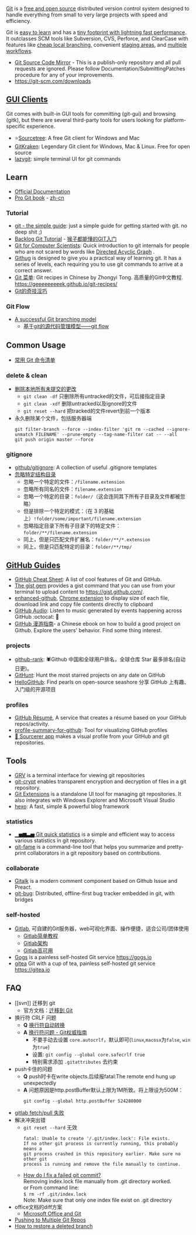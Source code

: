 [Git](https://git-scm.com/) is a [free and open source](https://git-scm.com/about/free-and-open-source) distributed version control system designed to handle everything from small to very large projects with speed and efficiency.

Git is [easy to learn](https://git-scm.com/doc) and has a [tiny footprint with lightning fast performance](https://git-scm.com/about/small-and-fast). It outclasses SCM tools like Subversion, CVS, Perforce, and ClearCase with features like [cheap local branching](https://git-scm.com/about/branching-and-merging), convenient [staging areas](https://git-scm.com/about/staging-area), and [multiple workflows](https://git-scm.com/about/distributed).


- [Git Source Code Mirror](https://github.com/git/git) - This is a publish-only repository and all pull requests are ignored. Please follow Documentation/SubmittingPatches procedure for any of your improvements.
- https://git-scm.com/downloads



## [GUI Clients](https://git-scm.com/downloads/guis)
Git comes with built-in GUI tools for committing (git-gui) and browsing (gitk), but there are several third-party tools for users looking for platform-specific experience.
- :star:[Sourcetree](https://www.sourcetreeapp.com/): A free Git client for Windows and Mac
- [GitKraken](https://www.gitkraken.com/): Legendary Git client for Windows, Mac & Linux. Free for open source
- [lazygit](https://github.com/jesseduffield/lazygit): simple terminal UI for git commands



## Learn
- [Official Documentation](https://git-scm.com/doc)
- [Pro Git book](https://git-scm.com/book/en) - [zh-cn](https://git-scm.com/book/zh)

### Tutorial
- [git - the simple guide](http://rogerdudler.github.io/git-guide/): just a simple guide for getting started with git. no deep shit ;)
- [Backlog Git Tutorial](https://backlog.com/git-tutorial/) - [猴子都能懂的GIT入门](http://backlogtool.com/git-guide/cn/)
- [Git for Computer Scientists](http://eagain.net/articles/git-for-computer-scientists/): Quick introduction to git internals for people who are not scared by words like [Directed Acyclic Graph](http://en.wikipedia.org/wiki/Directed_acyclic_graph) .
- [Githug](https://github.com/Gazler/githug) is designed to give you a practical way of learning git. It has a series of levels, each requiring you to use git commands to arrive at a correct answer.
- [Git 菜单](https://github.com/geeeeeeeeek/git-recipes): Git recipes in Chinese by Zhongyi Tong. 高质量的Git中文教程. https://geeeeeeeeek.github.io/git-recipes/
- [Git的奇技淫巧](https://github.com/521xueweihan/git-tips)

### Git Flow
- [A successful Git branching model](http://nvie.com/posts/a-successful-git-branching-model/)
  - [基于git的源代码管理模型——git flow](http://www.ituring.com.cn/article/56870)



## Common Usage
- [常用 Git 命令清单](http://www.ruanyifeng.com/blog/2015/12/git-cheat-sheet.html)

### delete & clean
- [删除本地所有未提交的更改](https://www.v2ex.com/t/66718)
  - `git clean -df` 只删除所有untracked的文件，可后接指定目录
  - `git clean -xdf` 删除untracked以及ignore的文件
  - `git reset --hard` 把tracked的文件revert到前一个版本
- 永久删除某个文件，包括服务器端
  ```
  git filter-branch --force --index-filter 'git rm --cached --ignore-unmatch FILENAME' --prune-empty --tag-name-filter cat -- --all
  git push origin master --force
  ```

### gitignore
- [github/gitignore](https://github.com/github/gitignore): A collection of useful .gitignore templates
- [忽略特定结构目录](https://ruby-china.org/topics/23561)
  - 忽略一个特定的文件：`/filename.extension`
  - 忽略所有同名的文件：`filename.extension`
  - 忽略一个特定的目录：`folder/`（这会连同其下所有子目录及文件都被忽略）
  - 但是排除一个特定的模式：（在 3 的基础上）`!folder/some/important/filename.extension`
  - 忽略指定目录下所有子目录下的特定文件：`folder/**/filename.extension`
  - 同上，但是只匹配文件扩展名：`folder/**/*.extension`
  - 同上，但是只匹配特定的目录：`folder/**/tmp/`



## [GitHub Guides](https://guides.github.com/)
- [GitHub Cheat Sheet](https://github.com/tiimgreen/github-cheat-sheet): A list of cool features of Git and GitHub.
- [The gist gem](https://github.com/defunkt/gist) provides a gist command that you can use from your terminal to upload content to https://gist.github.com/.
- [enhanced-github](https://github.com/softvar/enhanced-github/), [Chrome extension](https://chrome.google.com/webstore/detail/github-plus/anlikcnbgdeidpacdbdljnabclhahhmd) to display size of each file, download link and copy file contents directly to clipboard 
- [GitHub Audio](https://github.com/debugger22/github-audio): Listen to music generated by events happening across GitHub :octocat: 🎷
- [GitHub 漫游指南](https://github.com/phodal/github)- a Chinese ebook on how to build a good project on Github. Explore the users' behavior. Find some thing interest.

### projects
- [github-rank](https://github.com/jaywcjlove/github-rank): 🕷️Github 中国和全球用户排名，全球仓库 Star 最多排名(自动日更)。
- [GitHunt](https://github.com/kamranahmedse/githunt): Hunt the most starred projects on any date on GitHub
- [HelloGitHub](https://github.com/521xueweihan/HelloGitHub): Find pearls on open-source seashore 分享 GitHub 上有趣、入门级的开源项目

### profiles
- [GitHub Résumé](https://github.com/resume/resume.github.com), A service that creates a résumé based on your GitHub repos/activity.
- [profile-summary-for-github](https://github.com/tipsy/profile-summary-for-github): Tool for visualizing GitHub profiles
- [🦄 Sourcerer app](https://github.com/sourcerer-io/sourcerer-app) makes a visual profile from your GitHub and git repositories.



## Tools
- [GRV](https://github.com/rgburke/grv) is a terminal interface for viewing git repositories
- [git-crypt](https://github.com/AGWA/git-crypt) enables transparent encryption and decryption of files in a git repository.
- [Git Extensions](https://github.com/gitextensions/gitextensions) is a standalone UI tool for managing git repositories. It also integrates with Windows Explorer and Microsoft Visual Studio
- [hexo](https://hexo.io/): A fast, simple & powerful blog framework

### statistics
- [▁▅▆▃▅ Git quick statistics](https://github.com/arzzen/git-quick-stats) is a simple and efficient way to access various statistics in git repository.
- [git-fame](https://github.com/oleander/git-fame-rb) is a command-line tool that helps you summarize and pretty-print collaborators in a git repository based on contributions.

### collaborate
- [Gitalk](https://github.com/gitalk/gitalk) is a modern comment component based on Github Issue and Preact.
- [git-bug](https://github.com/MichaelMure/git-bug): Distributed, offline-first bug tracker embedded in git, with bridges

### self-hosted
- [Gitlab](https://about.gitlab.com/), 可自建的Git服务器，web可视化界面、操作便捷，适合公司/团体使用
  - [Gitlab简单教程](https://wuyuans.com/2017/05/gitlab-simple-tutorial)
  - [Gitlab架构](https://docs.gitlab.com/ee/development/architecture.html)
  - [Gitlab高可用](https://docs.gitlab.com/ee/administration/high_availability/)
- [Gogs](https://github.com/gogs/gogs) is a painless self-hosted Git service https://gogs.io
- [gitea](https://github.com/go-gitea/gitea) Git with a cup of tea, painless self-hosted git service https://gitea.io



## FAQ
- [[svn]] 迁移到 git
  - 官方文档：[迁移到 Git](https://git-scm.com/book/zh/v1/Git-%E4%B8%8E%E5%85%B6%E4%BB%96%E7%B3%BB%E7%BB%9F-%E8%BF%81%E7%A7%BB%E5%88%B0-Git)
- 换行符 CRLF 问题
  - **Q** [换行符自动转换](https://github.com/cssmagic/blog/issues/22)
  - **A** [换行符问题 - Git权威指南](http://www.worldhello.net/gotgit/08-git-misc/040-eol.html)  
    - 不要手动去设置 `core.autocrlf`，默认即可(`linux`,`macosx`为`false`, `win`为`true`)  
    - 设置: `git config --global core.safecrlf true`
    - 特别需求添加 `.gitattributes` 去约束
- push卡住的问题
  - **Q** push时卡在write objects.后续报fatal:The remote end hung up unexpectedly
  - **A** 问题原因是http.postBuffer默认上限为1M所致。将上限设为500M： 
    ```
    git config --global http.postBuffer 524288000
    ```
- [gitlab fetch/pull 失败](https://stackoverflow.com/questions/21277806/fatal-early-eof-fatal-index-pack-failed)
- 解决冲突出错
  - `git reset --hard` 无效  
    ```
    fatal: Unable to create '/.git/index.lock': File exists.
    If no other git process is currently running, this probably means a
    git process crashed in this repository earlier. Make sure no other git
    process is running and remove the file manually to continue.
    ```
  - [How do I fix a failed git commit?](http://stackoverflow.com/questions/8198966/how-do-i-fix-a-failed-git-commit)  
    Removing index.lock file manually from .git directory worked.  
    or From command line:  
    `$ rm -rf .git/index.lock`  
    Note: Make sure that only one index file exist on .git directory
- office文档的diff方案
  - [Microsoft Office and Git](https://www.ficonsulting.com/filabs/MSOfficeGit)
- [Pushing to Multiple Git Repos](https://gist.github.com/rvl/c3f156e117e22a25f242)
- [How to restore a deleted branch](https://confluence.atlassian.com/bbkb/how-to-restore-a-deleted-branch-765757540.html)

